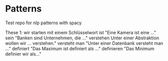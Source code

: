 # Patterns
Test repo for nlp patterns with spacy

These 1: wir starten mit einem Schlüsselwort
ist "Eine Kamera ist eine ..."
sein "Banken sind Unternehmen, die ..."
verstehen Unter einer Abstraktion wollen wir ... verstehen."
versteht man "Unter einer Datenbank versteht man ..."
definiert "Das Maximum ist definiert als ..."
definieren "Das Minimum definier wir als..."
